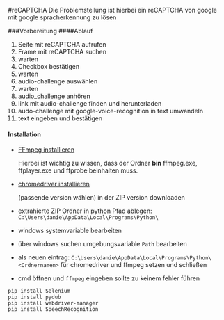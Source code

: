 #reCAPTCHA
Die Problemstellung ist hierbei ein reCAPTCHA von google mit google spracherkennung zu lösen

###Vorbereitung
####Ablauf
1. Seite mit reCAPTCHA aufrufen
1. Frame mit reCAPTCHA suchen
1. warten
1. Checkbox bestätigen
1. warten
1. audio-challenge auswählen
1. warten
1. audio_challenge anhören
1. link mit audio-challenge finden und herunterladen
1. audo-challenge mit google-voice-recognition in text umwandeln
1. text eingeben und bestätigen

#### Installation
- [FFmpeg installieren](https://ffmpeg.org/)

    Hierbei ist wichtig zu wissen, dass der Ordner __bin__ ffmpeg.exe, ffplayer.exe und ffprobe beinhalten muss.

- [chromedriver installieren](https://chromedriver.chromium.org/downloads)
    
    (passende version wählen) in der ZIP version downloaden

- extrahierte ZIP Ordner in python Pfad ablegen: `C:\Users\danie\AppData\Local\Programs\Python\`

- windows systemvariable bearbeiten 
- über windows suchen umgebungsvariable `Path` bearbeiten
- als neuen eintrag: `C:\Users\danie\AppData\Local\Programs\Python\<Ordnernamen>` für chromedriver und ffmpeg setzen und schließen
- cmd öffnen und `ffmpeg` eingeben sollte zu keinem fehler führen

```
pip install Selenium
pip install pydub
pip install webdriver-manager
pip install SpeechRecognition
```
